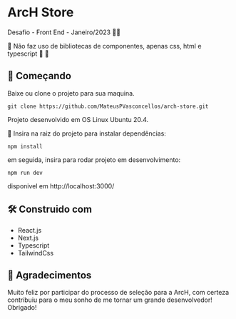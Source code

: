 <h1>ArcH Store</h1>
Desafio - Front End - Janeiro/2023 🚀🚀

🚀 Não faz uso de bibliotecas de componentes, apenas css, html e typescript 🤠 🤠

<h2>🚀  Começando</h2>

Baixe ou clone o projeto para sua maquina.

`git clone https://github.com/MateusPVasconcellos/arch-store.git`

Projeto desenvolvido em OS Linux Ubuntu 20.4.

🚀 Insira na raiz do projeto para instalar dependências:

`npm install`

em seguida, insira para rodar projeto em desenvolvimento:

`npm run dev`

disponivel em http://localhost:3000/

<h2>🛠️ Construido com</h2>

- React.js
- Next.js
- Typescript
- TailwindCss

<h2>🚀  Agradecimentos</h2>

Muito feliz por participar do processo de seleção para a ArcH, com certeza contribuiu para o meu sonho de me tornar um grande desenvolvedor! Obrigado!
